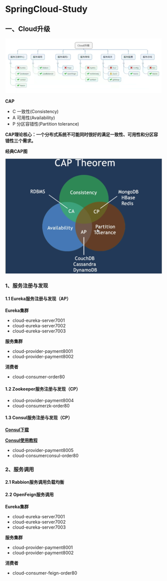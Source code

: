 # SpringCloud-Study

## 一、Cloud升级

![image-20211220004038849](./NoteFile/cloud升级.png)

**CAP**

- C 一致性(Consistency)
- A 可用性(Availability)
- P 分区容错性(Partition tolerance)

**CAP理论核心：一个分布式系统不可能同时很好的满足一致性、可用性和分区容错性三个需求。**

**经典CAP图**

![image-20211225171422583](./NoteFile/image-20211225171422583.png)



### 1、服务注册与发现

#### 1.1 Eureka服务注册与发现（AP）

**Eureka集群**

- cloud-eureka-server7001
- cloud-eureka-server7002
- cloud-eureka-server7003

**服务集群**

- cloud-provider-payment8001
- cloud-provider-payment8002

**消费者**

- cloud-consumer-order80

#### 1.2 Zookeeper服务注册与发现（CP）

- cloud-provider-payment8004
- cloud-consumerzk-order80



#### 1.3 Consul服务注册与发现（CP）

**[Consul下载](https://www.consul.io/downloads)**

**[Consul使用教程](https://blog.csdn.net/qq_31236849/article/details/119829213?spm=1001.2101.3001.6661.1&utm_medium=distribute.pc_relevant_t0.none-task-blog-2%7Edefault%7ECTRLIST%7Edefault-1.opensearchhbase&depth_1-utm_source=distribute.pc_relevant_t0.none-task-blog-2%7Edefault%7ECTRLIST%7Edefault-1.opensearchhbase)**

- cloud-provider-payment8005
- cloud-consumerconsul-order80



### 2、服务调用

#### 2.1 Rabbion服务调用负载均衡



#### 2.2 OpenFeign服务调用

**Eureka集群**

- cloud-eureka-server7001
- cloud-eureka-server7002
- cloud-eureka-server7003

**服务集群**

- cloud-provider-payment8001
- cloud-provider-payment8002

**消费者**

- cloud-consumer-feign-order80





















